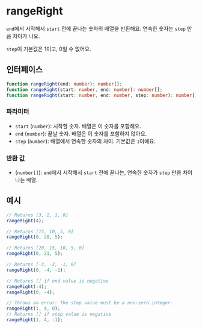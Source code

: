 # rangeRight

`end`에서 시작해서 `start` 전에 끝나는 숫자의 배열을 반환해요. 연속한 숫자는 `step` 만큼 차이가 나요.

`step`이 기본값은 1이고, 0일 수 없어요.

## 인터페이스

```typescript
function rangeRight(end: number): number[];
function rangeRight(start: number, end: number): number[];
function rangeRight(start: number, end: number, step: number): number[];
```

### 파라미터

- `start` (`number`): 시작할 숫자. 배열은 이 숫자를 포함해요.
- `end` (`number`): 끝날 숫자. 배열은 이 숫자를 포함하지 않아요.
- `step` (`number`): 배열에서 연속한 숫자의 차이. 기본값은 `1`이에요.

### 반환 값

- (`number[]`): `end`에서 시작해서 `start` 전에 끝나는, 연속한 숫자가 `step` 만큼 차이나는 배열.

## 예시

```typescript
// Returns [3, 2, 1, 0]
rangeRight(4);

// Returns [15, 10, 5, 0]
rangeRight(0, 20, 5);

// Returns [20, 15, 10, 5, 0]
rangeRight(0, 21, 5);

// Returns [-3, -2, -1, 0]
rangeRight(0, -4, -1);

// Returns [] if end value is negative
rangeRight(-4);
rangeRight(0, -4);

// Throws an error: The step value must be a non-zero integer.
rangeRight(1, 4, 0);
// Returns [] if step value is negative
rangeRight(1, 4, -1);
```

